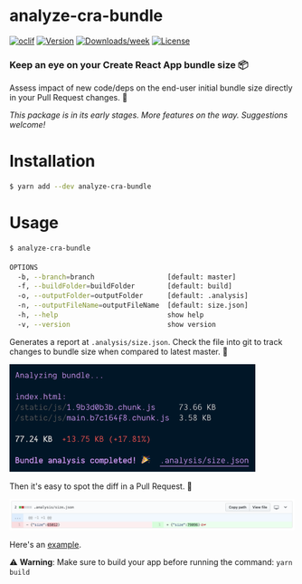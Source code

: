 # analyze-cra-bundle

[![oclif](https://img.shields.io/badge/cli-oclif-brightgreen.svg)](https://oclif.io)
[![Version](https://img.shields.io/npm/v/analyze-cra-bundle.svg)](https://npmjs.org/package/analyze-cra-bundle)
[![Downloads/week](https://img.shields.io/npm/dw/analyze-cra-bundle.svg)](https://npmjs.org/package/analyze-cra-bundle)
[![License](https://img.shields.io/npm/l/analyze-cra-bundle.svg)](https://github.com/petecorreia/analyze-cra-bundle/blob/master/package.json)

### Keep an eye on your Create React App bundle size 📦

Assess impact of new code/deps on the end-user initial bundle size directly in your Pull Request changes. 🔎

_This package is in its early stages. More features on the way. Suggestions welcome!_

# Installation

```bash
$ yarn add --dev analyze-cra-bundle
```

# Usage

```bash
$ analyze-cra-bundle

OPTIONS
  -b, --branch=branch                  [default: master]
  -f, --buildFolder=buildFolder        [default: build]
  -o, --outputFolder=outputFolder      [default: .analysis]
  -n, --outputFileName=outputFileName  [default: size.json]
  -h, --help                           show help
  -v, --version                        show version
```

Generates a report at `.analysis/size.json`. Check the file into git to track changes to bundle size when compared to latest master. 🎉

<img width="435" src="media/screenshot-output.png" alt="Output screenshot">

Then it's easy to spot the diff in a Pull Request. 👀

<img width="700" src="media/screenshot-PR.png" alt="Pull Request screenshot">

Here's an [example](.analysis/size.json).

⚠️ **Warning**: Make sure to build your app before running the command: `yarn build`
